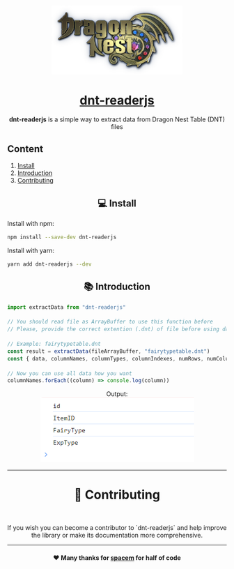<div fontsize align="center">
<img src="https://github.com/alicestoneprod/dnt-readerjs/blob/main/assets/logo.png?raw=true" width=300 >
<a href="https://github.com/alicestoneprod/dnt-readerjs"><h1>dnt-readerjs</h1></a>
<p><strong>dnt-readerjs</strong> is a simple way to extract data from Dragon Nest Table (DNT) files<p>
</div>

## Content

1. [Install](#install)
2. [Introduction](#introduction)
3. [Contributing](#contributing)

<h2 align="center" id="install">💻 Install</h2>

Install with npm:

```bash
npm install --save-dev dnt-readerjs
```

Install with yarn:

```bash
yarn add dnt-readerjs --dev
```

<h2 align="center" id="introduction">📚 Introduction</h2>

```js
import extractData from "dnt-readerjs"

// You should read file as ArrayBuffer to use this function before
// Please, provide the correct extention (.dnt) of file before using data extract function

// Example: fairytypetable.dnt
const result = extractData(fileArrayBuffer, "fairytypetable.dnt")
const { data, columnNames, columnTypes, columnIndexes, numRows, numColumns } = result

// Now you can use all data how you want
columnNames.forEach((column) => console.log(column))
```

<div align=center>Output:</br>
<img src="https://github.com/alicestoneprod/dnt-readerjs/blob/main/assets/output.png?raw=true"/></div>
<hr>

<div align=center id="contributing"><h1>🤝 Contributing</h1></br>
<p>If you wish you can become a contributor to `dnt-readerjs` and help improve the library or make its documentation more comprehensive.</p>
</div>
<hr>
<div align=center><h4>❤️  Many thanks for <a href="https://github.com/spacem">spacem</a> for half of code<h3>
</div>
